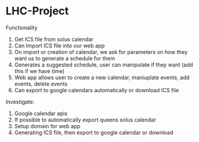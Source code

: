 # LHC-Project

Functionality
1) Get ICS file from solus calendar
2) Can Import ICS file into our web app
3) On import or creation of calendar, we ask for parameters on how they want us to generate a schedule for them
4) Generates a suggested schedule, user can manipulate if they want (add this if we have time)
5) Web app allows user to create a new calendar, maniuplate events, add events, delete events
6) Can export to google calendars automatically or download ICS file

Investigate:
1) Google calendar apis
2) If possible to automatically export queens solus calendar
3) Setup domain for web app
4) Generating ICS file, then export to google calendar or download

